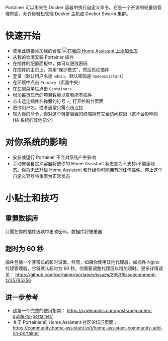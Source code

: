Portainer 可以用来在 Docker 容器中执行自定义命令。它是一个开源的轻量级管理界面，允许你轻松管理 Docker 主机或 Docker Swarm 集群。

# 快速开始
- 使用此链接添加我的仓库
[![在我的 Home Assistant 上添加仓库][repository-badge]][repository-url]
- 从我的仓库安装 Portainer 插件
- 在插件的配置面板中，你可以更改密码
- 在插件的主页上，禁用“保护模式”，然后启动插件
- 登录（默认用户名是 `admin`，默认密码是 `homeassistant`）
- 在环境中点击 `Primary`（页面中央）
- 在左侧菜单栏点击 `Containers`
- 增加每页显示的项目数量以查看所有插件
- 点击选定插件名称旁的符号 `>_` 打开控制台页面
- 更改用户名，或者通常只需点击连接
- 输入你的命令，你对这个特定容器的终端拥有完全访问权限（这不会影响你 HA 系统的其他部分）

# 对你系统的影响
- 安装或运行 Portainer 不会对系统产生影响
- 手动安装自定义容器将使你的 Home Assistant 状态变为不支持/不健康状态。你将无法升级 Home Assistant 和升级你可能拥有的任何插件。停止这个自定义容器将重置为正常状态

# 小贴士和技巧

## 重置数据库
只需在你的插件选项中更改密码，数据库将被重置

## 超时为 60 秒
插件包括一个非常长的超时设置。然而，如果你使用其他代理层，如插件 Nginx 代理管理器，它将默认超时为 60 秒。你需要调整代理层以增加超时。更多详情请见： https://github.com/portainer/portainer/issues/2953#issuecomment-1235795256

## 进一步参考
- 这是一个完整的使用指南： https://codeopolis.com/posts/beginners-guide-to-portainer/
- 关于 Portainer 的 Home Assistant 社区论坛旧页面： https://community.home-assistant.io/t/home-assistant-community-add-on-portainer

[repository-badge]: https://img.shields.io/badge/Add%20repository%20to%20my-Home%20Assistant-41BDF5?logo=home-assistant&style=for-the-badge
[repository-url]: https://my.home-assistant.io/redirect/supervisor_add_addon_repository/?repository_url=https%3A%2F%2Fgithub.com%2Falexbelgium%2Fhassio-addons
